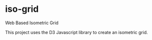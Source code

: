 # iso-grid
Web Based Isometric Grid

This project uses the D3 Javascript library to create an isometric grid.
